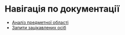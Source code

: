 # Навігація по документації
- [Аналіз предметної області](https://github.com/NothingIsMatter/database_basics_template/blob/master/docs/requirements/state-of-the-art.md)
- [Запити зацікавлених осіб](https://github.com/NothingIsMatter/database_basics_template/blob/master/docs/requirements/stakeholders-needs.md)
